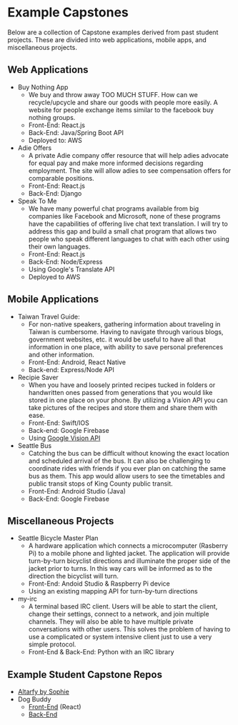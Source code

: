 # Example Capstones

Below are a collection of Capstone examples derived from past student projects.  These are divided into web applications, mobile apps, and miscellaneous projects.

## Web Applications

- Buy Nothing App
  - We buy and throw away TOO MUCH STUFF. How can we recycle/upcycle and share our goods with people more easily.  A website for people exchange items similar to the facebook buy nothing groups.
  - Front-End:  React.js
  - Back-End:  Java/Spring Boot API
  - Deployed to:  AWS
- Adie Offers
  - A private Adie company offer resource that will help adies advocate for equal pay and make more informed decisions regarding employment.  The site will allow adies to see compensation offers for comparable positions.
  - Front-End:  React.js
  - Back-End:  Django
- Speak To Me
  - We have many powerful chat programs available from big companies like Facebook and Microsoft, none of these programs have the capabilities of offering live chat text translation. I will try to address this gap and build a small chat program that allows two people who speak different languages to chat with each other using their own languages.
  - Front-End:  React.js
  - Back-End:  Node/Express
  - Using Google's Translate API
  - Deployed to AWS

## Mobile Applications

- Taiwan Travel Guide:
  - For non-native speakers, gathering information about traveling in Taiwan is cumbersome. Having to navigate through various blogs, government websites, etc. it would be useful to have all that information in one place, with ability to save personal preferences and other information.
  - Front-End:  Android, React Native
  - Back-end:  Express/Node API
- Recipie Saver
  - When you have and loosely printed recipes tucked in folders or handwritten ones passed from generations that you would like stored in one place on your phone. By utilizing a Vision API you can take pictures of the recipes and store them and share them with ease.
  - Front-End:  Swift/IOS
  - Back-end: Google Firebase
  - Using [Google Vision API](https://cloud.google.com/vision/)
- Seattle Bus
  - Catching the bus can be difficult without knowing the exact location and scheduled arrival of the bus. It can also be challenging to coordinate rides with friends if you ever plan on catching the same bus as them. This app would allow users to see the timetables and public transit stops of King County public transit.
  - Front-End:  Android Studio (Java)
  - Back-End:  Google Firebase


## Miscellaneous Projects

- Seattle Bicycle Master Plan
  - A hardware application which connects a microcomputer (Rasberry Pi) to a mobile phone and lighted jacket.  The application will provide turn-by-turn bicyclist directions and illuminate the proper side of the jacket prior to turns.  In this way cars will be informed as to the direction the bicyclist will turn.
  - Front-End:  Andoid Studio & Raspberry Pi device
  - Using an existing mapping API for turn-by-turn directions
- my-irc
  - A terminal based IRC client. Users will be able to start the client, change their settings, connect to a network, and join multiple channels. They will also be able to have multiple private conversations with other users.  This solves the problem of having to use a complicated or system intensive client just to use a very simple protocol.
  - Front-End & Back-End:  Python with an IRC library


## Example Student Capstone Repos

- [Altarfy by Sophie](https://github.com/Ada-C14/Altarfy)
- Dog Buddy
  - [Front-End](https://github.com/cassyarchibald/dogbuddyreact) (React)
  - [Back-End](https://github.com/cassyarchibald/dogbuddymysql)
